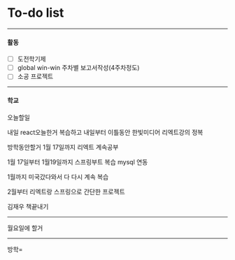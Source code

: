 # To-do list

----------------
#### 활동

- [ ] 도전학기제
- [ ] global win-win 주차별 보고서작성(4주차정도)
- [ ] 소공 프로젝트

-------------
#### 학교

오늘할일

내일 react오늘한거 복습하고
내일부터 이틀동안 한빛미디어 리엑트강의 정복

방학동안할거
1월 17일까지 리엑트 계속공부

1월 17일부터 1월19일까지 
스프링부트 복습
mysql 연동

1월까지
미국갔다와서 다 다시 계속 복습

2월부터
리엑트랑 스프링으로 간단한 프로젝트 

김재우 책끝내기

---------------
월요일에  할거


-------------
방학=